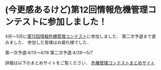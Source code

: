 # (今更感あるけど)第12回情報危機管理コンテストに参加しました！

4月～5月に[第12回情報危機管理コンテスト](http://www.riis.or.jp/symposium21/crisismanagement/ "http://www.riis.or.jp/symposium21/crisismanagement/")に参加しました．
第二次予選まで進みました．
参加した皆様はお疲れ様でした．

第一次予選:4/13～4/16
第二次予選:4/29～5/7

詳細は以下のまとめサイトをご覧ください．
[危機管理コンテストまとめサイト](https://www.iggg.org/wiki/?%E6%83%85%E5%A0%B1%E5%8D%B1%E6%A9%9F%E7%AE%A1%E7%90%86%E3%82%B3%E3%83%B3%E3%83%86%E3%82%B9%E3%83%88%202017)